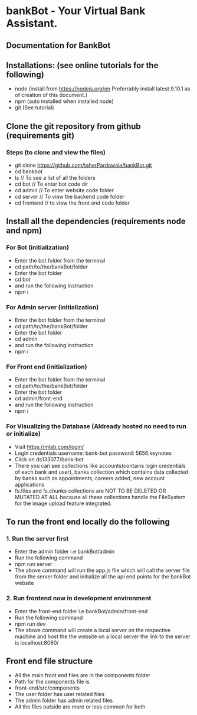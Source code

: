 # bankBot - Your Virtual Bank Assistant.
## Documentation for BankBot

## Installations: (see online tutorials for the following)
  - node (install from https://nodejs.org/en Preferrably install latest 9.10.1 as of creation of this document.)
  - npm (auto installed when installed node)
  - git (See tutorial)

## Clone the git repository from github (requirements git)
  ### Steps (to clone and view the files)
  - git clone https://github.com/taherPardawala/bankBot.git
  - cd bankbot
  - ls  // To see a list of all the folders
  - cd bot  // To enter bot code dir
  - cd admin  // To enter website code folder
  - cd server  // To view the backend code folder
  - cd frontend  // to view the front end code folder

## Install all the dependencies (requirements node and npm) 
  ### For Bot (initialization)
  - Enter the bot folder from the terminal
  - cd path/to/the/bankBot/folder
  - Enter the bot folder
  - cd bot
  - and run the following instruction
  - npm i

  ### For Admin server (initialization)
  - Enter the bot folder from the terminal
  - cd path/to/the/bankBot/folder
  - Enter the bot folder
  - cd admin
  - and run the following instruction
  - npm i

  ### For Front end (initialization)
  - Enter the bot folder from the terminal
  - cd path/to/the/bankBot/folder
  - Enter the bot folder
  - cd admin/front-end
  - and run the following instruction
  - npm i

  ### For Visualizing the Database (Aldready hosted no need to run or initialize)
  - Visit https://mlab.com/login/
  - Login credentials username: bank-bot password: 5656.keynotes 
  - Click on ds133077/bank-bot
  - There you can see collections like accounts(contains login credentials of each bank and user), banks collection which contains data collected by banks such as appointments, careers added, new account applications
  - fs.files and fs.chunks collections are NOT TO BE DELETED OR MUTATED AT ALL because all these collections handle the FileSystem for the image upload feature integrated.

## To run the front end locally do the following
  ### 1. Run the server first 
  - Enter the admin folder i.e bankBot/admin
  - Run the following command
  - npm run server
  - The above command will run the app.js file which will call the server file from the server folder and initialize all the api end points for the bankBot website
  ### 2. Run frontend now in development environment
  - Enter the front-end folder i.e bankBot/admin/front-end
  - Run the following command
  - npm run dev
  - The above command will create a local server on the respective machine and host the the website on a local server the link to the server is localhost:8080/

## Front end file structure
  - All the main front end files are in the components folder
  - Path for the components file is 
  - front-end/src/components
  - The user folder has user related files
  - The admin folder has admin related files
  - All the files outside are more or less common for both
